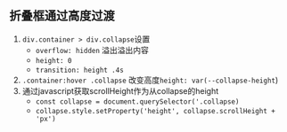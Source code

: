 

## 折叠框通过高度过渡
1. `div.container > div.collapse`设置
    * `overflow: hidden` 溢出溢出内容
    * `height: 0`
    * `transition: height .4s`
2. `.container:hover .collapse` 改变高度`height: var(--collapse-height`)
3. 通过javascript获取scrollHeight作为从collapse的height
    * `const collapse = document.querySelector('.collapse)`
    * `collapse.style.setProperty('height', collapse.scrollHeight + 'px')`
